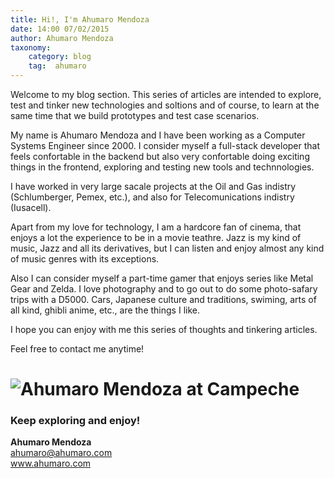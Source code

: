 ```yaml
---
title: Hi!, I'm Ahumaro Mendoza
date: 14:00 07/02/2015
author: Ahumaro Mendoza
taxonomy:
    category: blog
    tag:  ahumaro
---
```


Welcome to my blog section. This series of articles are intended to explore, test and tinker new technologies and soltions and of course, to learn at the same time that we build prototypes and test case scenarios.

My name is Ahumaro Mendoza and I have been working as a Computer Systems Engineer since 2000. I consider myself a full-stack developer that feels confortable in the backend but also very confortable doing exciting things in the frontend, exploring and testing new tools and technnologies.

I have worked in very large sacale projects at the Oil and Gas indistry (Schlumberger, Pemex, etc.), and also for Telecomunications indistry (Iusacell).

Apart from my love for technology, I am a hardcore fan of cinema, that enjoys a lot the experience to be in a movie teathre. Jazz is my kind of music, Jazz and all its derivatives, but I can listen and enjoy almost any kind of music genres with its exceptions.

Also I can consider myself a part-time gamer that enjoys series like Metal Gear and Zelda. I love photography and to go out to do some photo-safary trips with a D5000. Cars, Japanese culture and traditions, swiming, arts of all kind, ghibli anime, etc., are the things I like.
 
I hope you can enjoy with me this series of thoughts and tinkering articles. 

Feel free to contact me anytime!

# ![Ahumaro Mendoza at Campeche](img/ahumaro-campeche.png)

### Keep exploring and enjoy!

**Ahumaro Mendoza**<br/>
ahumaro@ahumaro.com<br/>
www.ahumaro.com